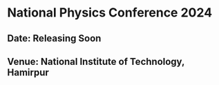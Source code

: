 # National Physics Conference 2024

## Date: Releasing Soon

## Venue: National Institute of Technology, Hamirpur
